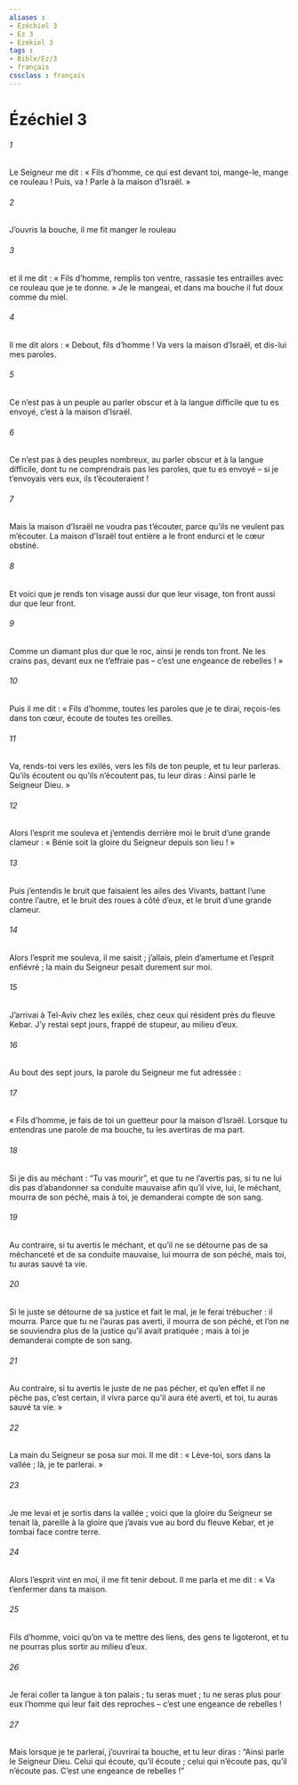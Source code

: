 ```yaml
---
aliases : 
- Ézéchiel 3
- Ez 3
- Ezekiel 3
tags : 
- Bible/Ez/3
- français
cssclass : français
---
```


# Ézéchiel 3

###### 1
Le Seigneur me dit : « Fils d’homme, ce qui est devant toi, mange-le, mange ce rouleau ! Puis, va ! Parle à la maison d’Israël. »
###### 2
J’ouvris la bouche, il me fit manger le rouleau
###### 3
et il me dit : « Fils d’homme, remplis ton ventre, rassasie tes entrailles avec ce rouleau que je te donne. » Je le mangeai, et dans ma bouche il fut doux comme du miel.
###### 4
Il me dit alors : « Debout, fils d’homme ! Va vers la maison d’Israël, et dis-lui mes paroles.
###### 5
Ce n’est pas à un peuple au parler obscur et à la langue difficile que tu es envoyé, c’est à la maison d’Israël.
###### 6
Ce n’est pas à des peuples nombreux, au parler obscur et à la langue difficile, dont tu ne comprendrais pas les paroles, que tu es envoyé – si je t’envoyais vers eux, ils t’écouteraient !
###### 7
Mais la maison d’Israël ne voudra pas t’écouter, parce qu’ils ne veulent pas m’écouter. La maison d’Israël tout entière a le front endurci et le cœur obstiné.
###### 8
Et voici que je rends ton visage aussi dur que leur visage, ton front aussi dur que leur front.
###### 9
Comme un diamant plus dur que le roc, ainsi je rends ton front. Ne les crains pas, devant eux ne t’effraie pas – c’est une engeance de rebelles ! »
###### 10
Puis il me dit : « Fils d’homme, toutes les paroles que je te dirai, reçois-les dans ton cœur, écoute de toutes tes oreilles.
###### 11
Va, rends-toi vers les exilés, vers les fils de ton peuple, et tu leur parleras. Qu’ils écoutent ou qu’ils n’écoutent pas, tu leur diras : Ainsi parle le Seigneur Dieu. »
###### 12
Alors l’esprit me souleva et j’entendis derrière moi le bruit d’une grande clameur : « Bénie soit la gloire du Seigneur depuis son lieu ! »
###### 13
Puis j’entendis le bruit que faisaient les ailes des Vivants, battant l’une contre l’autre, et le bruit des roues à côté d’eux, et le bruit d’une grande clameur.
###### 14
Alors l’esprit me souleva, il me saisit ; j’allais, plein d’amertume et l’esprit enfiévré ; la main du Seigneur pesait durement sur moi.
###### 15
J’arrivai à Tel-Aviv chez les exilés, chez ceux qui résident près du fleuve Kebar. J’y restai sept jours, frappé de stupeur, au milieu d’eux.
###### 16
Au bout des sept jours, la parole du Seigneur me fut adressée :
###### 17
« Fils d’homme, je fais de toi un guetteur pour la maison d’Israël. Lorsque tu entendras une parole de ma bouche, tu les avertiras de ma part.
###### 18
Si je dis au méchant : “Tu vas mourir”, et que tu ne l’avertis pas, si tu ne lui dis pas d’abandonner sa conduite mauvaise afin qu’il vive, lui, le méchant, mourra de son péché, mais à toi, je demanderai compte de son sang.
###### 19
Au contraire, si tu avertis le méchant, et qu’il ne se détourne pas de sa méchanceté et de sa conduite mauvaise, lui mourra de son péché, mais toi, tu auras sauvé ta vie.
###### 20
Si le juste se détourne de sa justice et fait le mal, je le ferai trébucher : il mourra. Parce que tu ne l’auras pas averti, il mourra de son péché, et l’on ne se souviendra plus de la justice qu’il avait pratiquée ; mais à toi je demanderai compte de son sang.
###### 21
Au contraire, si tu avertis le juste de ne pas pécher, et qu’en effet il ne pèche pas, c’est certain, il vivra parce qu’il aura été averti, et toi, tu auras sauvé ta vie. »
###### 22
La main du Seigneur se posa sur moi. Il me dit : « Lève-toi, sors dans la vallée ; là, je te parlerai. »
###### 23
Je me levai et je sortis dans la vallée ; voici que la gloire du Seigneur se tenait là, pareille à la gloire que j’avais vue au bord du fleuve Kebar, et je tombai face contre terre.
###### 24
Alors l’esprit vint en moi, il me fit tenir debout. Il me parla et me dit : « Va t’enfermer dans ta maison.
###### 25
Fils d’homme, voici qu’on va te mettre des liens, des gens te ligoteront, et tu ne pourras plus sortir au milieu d’eux.
###### 26
Je ferai coller ta langue à ton palais ; tu seras muet ; tu ne seras plus pour eux l’homme qui leur fait des reproches – c’est une engeance de rebelles !
###### 27
Mais lorsque je te parlerai, j’ouvrirai ta bouche, et tu leur diras : “Ainsi parle le Seigneur Dieu. Celui qui écoute, qu’il écoute ; celui qui n’écoute pas, qu’il n’écoute pas. C’est une engeance de rebelles !”
